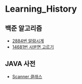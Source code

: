# Learning_History
## 백준 알고리즘
- [2884번 알람시계](https://github.com/MojitoBar/Learning_History/blob/master/baekjoon/2884.md)
- [14681번 사분면 고르기](https://github.com/MojitoBar/Learning_History/blob/master/baekjoon/14681.md)

## JAVA 사전
- [Scanner 클래스](https://github.com/MojitoBar/Learning_History/blob/master/java/Scanner.md)
